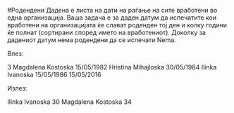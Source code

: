 #Родендени
Дадена е листа на дати на раѓање на сите вработени во една организација. Ваша задача е за даден датум да испечатите кои вработени на организацијата ќе слават роденден тој ден и колку години ќе полнат (сортирани според името на вработениот). Доколку за дадениот датум нема родендени да се испечати Nema.

Влез: 

3
Magdalena Kostoska 15/05/1982
Hristina Mihajloska 30/05/1984
Ilinka Ivanoska 15/05/1986
15/05/2016

Излез:

Ilinka Ivanoska 30
Magdalena Kostoska 34

